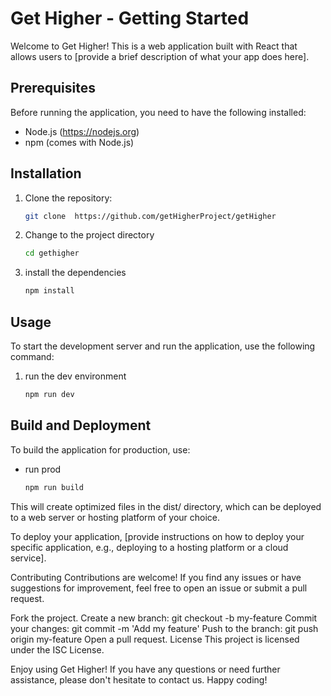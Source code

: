# Get Higher - Getting Started

Welcome to Get Higher! This is a web application built with React that allows users to [provide a brief description of what your app does here].

## Prerequisites

Before running the application, you need to have the following installed:

- Node.js (https://nodejs.org)
- npm (comes with Node.js)

## Installation

1. Clone the repository:

   ```bash
   git clone  https://github.com/getHigherProject/getHigher
   ```

2. Change to the project directory

   ```bash
   cd gethigher
   ```

3. install the dependencies

   ```bash
   npm install
   ```

## Usage

To start the development server and run the application, use the following command:

1. run the dev environment

   ```bash
   npm run dev
   ```

## Build and Deployment

To build the application for production, use:

- run prod

  ```bash
  npm run build
  ```

This will create optimized files in the dist/ directory, which can be deployed to a web server or hosting platform of your choice.

To deploy your application, [provide instructions on how to deploy your specific application, e.g., deploying to a hosting platform or a cloud service].

Contributing
Contributions are welcome! If you find any issues or have suggestions for improvement, feel free to open an issue or submit a pull request.

Fork the project.
Create a new branch: git checkout -b my-feature
Commit your changes: git commit -m 'Add my feature'
Push to the branch: git push origin my-feature
Open a pull request.
License
This project is licensed under the ISC License.

Enjoy using Get Higher! If you have any questions or need further assistance, please don't hesitate to contact us. Happy coding!
